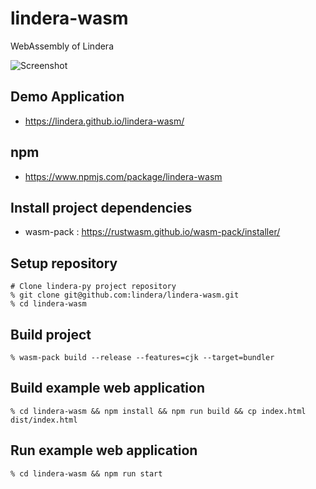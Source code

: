 # lindera-wasm

WebAssembly of Lindera

![Screenshot](https://github.com/user-attachments/assets/0cccbc5b-78b3-462c-acb6-18136129cf04)

## Demo Application

- <https://lindera.github.io/lindera-wasm/>

## npm

- <https://www.npmjs.com/package/lindera-wasm>

## Install project dependencies

- wasm-pack : <https://rustwasm.github.io/wasm-pack/installer/>

## Setup repository

```shell
# Clone lindera-py project repository
% git clone git@github.com:lindera/lindera-wasm.git
% cd lindera-wasm
```

## Build project

```shell
% wasm-pack build --release --features=cjk --target=bundler
```

## Build example web application

```shell
% cd lindera-wasm && npm install && npm run build && cp index.html dist/index.html
```

## Run example web application

```shell
% cd lindera-wasm && npm run start
```
